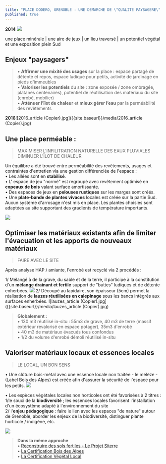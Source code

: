 ```yaml
---
title: "PLACE DODERO, GRENOBLE : UNE DEMARCHE DE \"QUALITE PAYSAGERE\" ?"
published: true
---
```

**2014**
![]({{site.baseurl}}/media/pano_dod2014%20(Copier).jpg)

une place minérale | une aire de jeux | un lieu traversé | un potentiel végétal et une exposition plein Sud

## Enjeux "paysagers" 
> • **Affirmer une mixité des usages** sur la place : espace partagé de détente et repos, espace ludique pour petits, activité de jardinage en pieds d'immeubles  
• **Valoriser les potentiels** du site : zone exposée / zone ombragée, platanes centenaires), potentiel de réutilisation des matériaux du site (enrobé, mobilier)  
• **Atténuer l’îlot de chaleur** et **mieux gérer l’eau** par la perméabilité des revêtements

**2016**![2016_article (Copier).jpg]({{site.baseurl}}/media/2016_article (Copier).jpg)


## Une place perméable :  
> MAXIMISER L'INFILITRATION NATURELLE DES EAUX PLUVIALES  
DIMINUER L'ÎLOT DE CHALEUR

Un équilibre a été trouvé entre perméabilité des revêtements, usages et contraintes d'entretien via une gestion différenciée de l'espace :  
• Les allées sont en **stabilisé**.  
• L' espace de jeu "normé" est regroupé avec revêtement optimisé en **copeaux de bois** valant surface amortissante.  
• Des espaces de jeux en **pelouses rustiques** sur les marges sont créés.  
• Une **plate-bande de plantes vivaces** locales est créée sur la partie Sud.  
Aucun système d'arrosage n'est mis en place. Les plantes choisies sont adaptées au site supportant des gradients de température importants.

![]({{site.baseurl}}/media/ambiances_article%20(Copier).jpg)


## Optimiser les matériaux existants afin de limiter l'évacuation et les apports de nouveaux matériaux 
> FAIRE AVEC LE SITE  

Après analyse HAP / amiante, l'enrobé est recyclé via 2 procédés :  

1/ Mélangé à de la grave, du sable et de la terre, il participe à la constitution d'un **mélange drainant et fertile** support de "buttes" ludiques et de détente enherbées.
![]({{site.baseurl}}/media/buttes_article%20(Copier).jpg)
2/ Découpé au lapidaire, son épaisseur (5cm) permet la réalisation de **lauzes réutilisées en calepinage** sous les bancs intégrés aux surfaces enherbées. 
![lauzes_article (Copier).jpg]({{site.baseurl}}/media/lauzes_article (Copier).jpg)


> **Globalement :**   
• 130 m3 réutilisé in-situ :
55m3 de grave, 40 m3 de terre (massif extérieur revalorisé en espace potager), 35m3 d'enrobé  
• 40 m3 de matériaux évacués tous confondus  
• 1/2 du volume d'enrobé démoli réutilisé in-situ

## Valoriser matériaux locaux et essences locales
> LE LOCAL, UN BON SENS  

• Une clôture bois-métal avec une essence locale non traitée - le mélèze - (Label Bois des Alpes) est créée afin d'assurer la sécurité de l'espace pour les petits.
![]({{site.baseurl}}/media/cloture_article%20(Copier).jpg)

• Les espèces végétales locales non horticoles ont été favorisées à 2 titres :  
1/le souci de la **biodiversité** ; les essences locales favorisent l'installation d'un écosystème adapté à l'environnement du site  
2/ l'**enjeu pédagogique** : faire le lien avec les espaces "de nature" autour de Grenoble, aborder les enjeux de la biodiversité, distinguer plante horticole / indigène, etc.


![]({{site.baseurl}}/media/pano_dod2016%20(Copier).jpg)

> **Dans la même approche**  
• [Reconstruire des sols fertiles - Le Projet Siterre](http://www.plante-et-cite.fr/projet/fiche/3/siterre_construction_de_sols_fert)  
• [La Certification Bois des Alpes](http://boisdesalpes.net/)  
• [La Certification Végétal Local](http://www.fcbn.fr/vegetal-local-vraies-messicoles)
